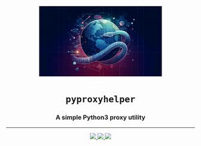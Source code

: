 <div align='center'>
    <img width="65%" src="./banner.webp"/>
    <h1><b><code>pyproxyhelper</code></b></h1>
    <h3><quote>A simple Python3 proxy utility</quote></h3>
    <hr/>
    <p>
        <a href="./LICENSE">
            <img src="https://img.shields.io/badge/License-MIT-green.svg?style=for-the-badge"/>
        </a>
        <a href="https://github.com/wyattowalsh/pyproxyhelper/pulse">
            <img src="https://img.shields.io/github/commit-activity/w/wyattowalsh/pyproxyhelper?style=for-the-badge&link=https%3A%2F%2Fgithub.com%2Fwyattowalsh%2Fpyproxyhelper%2Fpulse"/>
        </a>
        <a href="https://github.com/wyattowalsh/pyproxyhelper/graphs/commit-activity">
            <img src="https://img.shields.io/github/last-commit/wyattowalsh/pyproxyhelper?display_timestamp=author&style=for-the-badge"/>
        </a>
    </p>
</div>
